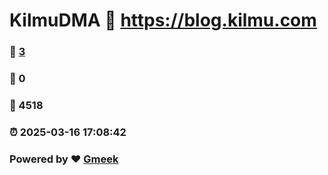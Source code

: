 # KilmuDMA :link: https://blog.kilmu.com 
### :page_facing_up: [3](https://blog.kilmu.com/tag.html) 
### :speech_balloon: 0 
### :hibiscus: 4518 
### :alarm_clock: 2025-03-16 17:08:42 
### Powered by :heart: [Gmeek](https://github.com/Meekdai/Gmeek)
